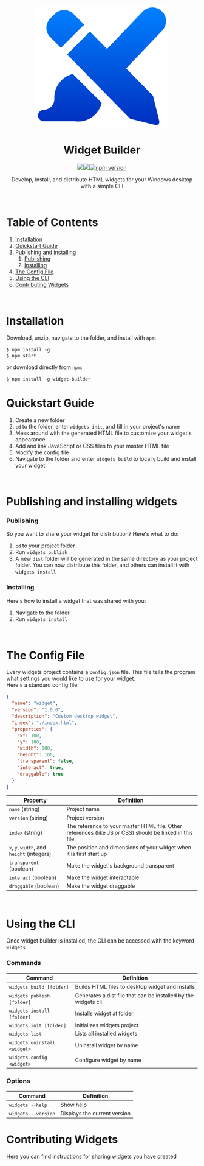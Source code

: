 <div align = "center">
  <img src = "icon.svg" />
  <h1>Widget Builder</h1>
  <img src = "https://github.com/underpig1/widget-builder/actions/workflows/test.yml/badge.svg" /><img src = "https://github.com/underpig1/widget-builder/actions/workflows/publish.yml/badge.svg" /><a href = "https://badge.fury.io/js/widget-builder"><img src = "https://badge.fury.io/js/widget-builder.svg" alt = "npm version" height = "18"></a>
  <p>Develop, install, and distribute HTML widgets for your Windows desktop with a simple CLI</p>
</div>
<br />

# Table of Contents
1. [Installation](#installation)
2. [Quickstart Guide](#quickstart-guide)
3. [Publishing and installing](#publishing-and-installing-widgets)
   1. [Publishing](#publishing)
   2. [Installing](#installing)
3. [The Config File](#the-config-file)
4. [Using the CLI](#using-the-cli)
5. [Contributing Widgets](#contributing-widgets)

<br />

# Installation
Download, unzip, navigate to the folder, and install with `npm`:
```
$ npm install -g
$ npm start
```
or download directly from `npm`:
```
$ npm install -g widget-builder
```

# Quickstart Guide
1) Create a new folder
2) `cd` to the folder, enter `widgets init`, and fill in your project's name
3) Mess around with the generated HTML file to customize your widget's appearance
4) Add and link JavaScript or CSS files to your master HTML file
5) Modify the config file
6) Navigate to the folder and enter `widgets build` to locally build and install your widget

<br />

# Publishing and installing widgets
### Publishing
So you want to share your widget for distribution? Here's what to do:
1) `cd` to your project folder
2) Run `widgets publish`
3) A new `dist` folder will be generated in the same directory as your project folder. You can now distribute this folder, and others can install it with `widgets install`

### Installing
Here's how to install a widget that was shared with you:
1) Navigate to the folder
2) Run `widgets install`

<br />

# The Config File
Every widgets project contains a `config.json` file. This file tells the program what settings you would like to use for your widget.<br />
Here's a standard config file:
```json
{
  "name": "widget",
  "version": "1.0.0",
  "description": "Custom desktop widget",
  "index": "./index.html",
  "properties": {
    "x": 100,
    "y": 100,
    "width": 100,
    "height": 100,
    "transparent": false,
    "interact": true,
    "draggable": true
  }
}
```
| Property | Definition |
| ---- | ---- |
| `name` (string) | Project name |
| `version` (string) | Project version |
| `index` (string) | The reference to your master HTML file. Other references (like JS or CSS) should be linked in this file. |
| `x`, `y`, `width`, and `height` (integers) | The position and dimensions of your widget when it is first start up |
| `transparent` (boolean) | Make the widget's background transparent |
| `interact` (boolean) | Make the widget interactable |
| `draggable` (boolean) | Make the widget draggable |

<br />

# Using the CLI
Once widget builder is installed, the CLI can be accessed with the keyword `widgets`

### Commands
| Command | Definition |
| ---- | ---- |
| `widgets build [folder]`     | Builds HTML files to desktop widget and installs |
| `widgets publish [folder]`   | Generates a dist file that can be installed by the widgets cli |
| `widgets install [folder]`   | Installs widget at folder |
| `widgets init [folder]`      | Initializes widgets project |
| `widgets list`               | Lists all installed widgets |
| `widgets uninstall <widget>` | Uninstall widget by name |
| `widgets config <widget>` | Configure widget by name |

### Options
| Command | Definition |
| ---- | ---- |
| `widgets --help`     | Show help |
| `widgets --version`   | Displays the current version |

# Contributing Widgets
[Here](widgets/README.md) you can find instructions for sharing widgets you have created
